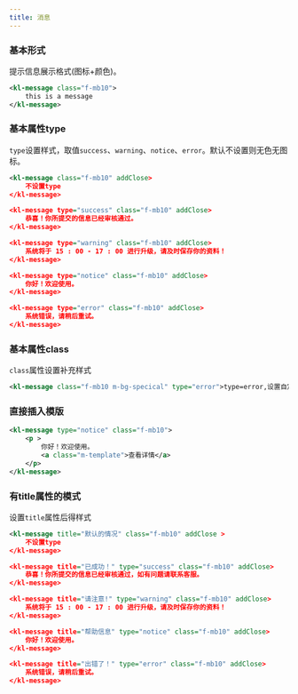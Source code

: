 ```yaml
---
title: 消息
---
```


<!-- demo_start -->
### 基本形式
提示信息展示格式(图标+颜色)。

<div class="m-example"></div>

```xml
<kl-message class="f-mb10">
    this is a message
</kl-message>
```
<!-- demo_end -->


<!-- demo_start -->
### 基本属性type
`type`设置样式，取值`success`、`warning`、`notice`、`error`。默认不设置则无色无图标。

<div class="m-example"></div>

```xml
<kl-message class="f-mb10" addClose>
    不设置type
</kl-message>

<kl-message type="success" class="f-mb10" addClose>
    恭喜！你所提交的信息已经审核通过。
</kl-message>

<kl-message type="warning" class="f-mb10" addClose>
    系统将于 15 : 00 - 17 : 00 进行升级，请及时保存你的资料！
</kl-message>

<kl-message type="notice" class="f-mb10" addClose>
    你好！欢迎使用。
</kl-message>

<kl-message type="error" class="f-mb10" addClose>
    系统错误，请稍后重试。
</kl-message>

```

<!-- demo_end -->

<!-- demo_start -->
### 基本属性class
`class`属性设置补充样式

<div class="m-example">
    <style>
        .m-bg-specical {
            background: #ccc;
            color: #FFF;
            border: none;
        }
    </style>
</div>

```xml
<kl-message class="f-mb10 m-bg-specical" type="error">type=error,设置自定义class</kl-message>
```

<!-- demo_end -->

<!-- demo_start -->
### 直接插入模版
<div class="m-example">
    <style>
        p {
            margin: 0px;
        }
        .m-template {
            display: block;
            position: absolute;
            right: 17.5px;
            top: calc(50% - 8.5px);
            cursor: pointer;
        }
    </style>
</div>

```xml
<kl-message type="notice" class="f-mb10">
    <p >
        你好！欢迎使用。
        <a class="m-template">查看详情</a>
    </p>
</kl-message>
```

<!-- demo_end -->

<!-- demo_start -->
### 有title属性的模式
设置`title`属性后得样式

<div class="m-example"></div>

```xml
<kl-message title="默认的情况" class="f-mb10" addClose > 
    不设置type
</kl-message>

<kl-message title="已成功！" type="success" class="f-mb10" addClose>
    恭喜！你所提交的信息已经审核通过，如有问题请联系客服。
</kl-message>

<kl-message title="请注意!" type="warning" class="f-mb10" addClose>
    系统将于 15 : 00 - 17 : 00 进行升级，请及时保存你的资料！
</kl-message>

<kl-message title="帮助信息" type="notice" class="f-mb10" addClose>
    你好！欢迎使用。
</kl-message>

<kl-message title="出错了！" type="error" class="f-mb10" addClose>
    系统错误，请稍后重试。
</kl-message>
```
<!-- demo_end -->

